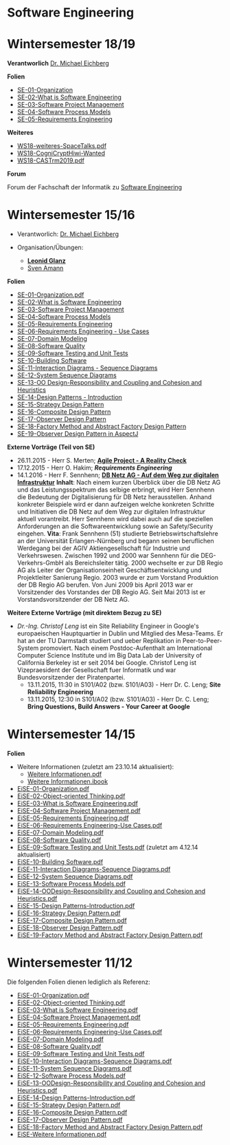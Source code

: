 Software Engineering
===

Wintersemester 18/19
===

**Verantworlich**
[Dr. Michael Eichberg](http://www.stg.tu-darmstadt.de/staff/michael_eichberg/index.en.jsp)

**Folien**

 * [SE-01-Organization](WS18-SE-01-Organization.pdf)
 * [SE-02-What is Software Engineering](WS18-SE-02-What_is_Software_Engineering.pdf)
 * [SE-03-Software Project Management](WS18-SE-03-Software_Project_Management.pdf)
 * [SE-04-Software Process Models](WS18-SE-04-Software_Process_Models.pdf)
 * [SE-05-Requirements Engineering](WS18-SE-05-Requirements_Engineering.pdf)

**Weiteres**

 * [WS18-weiteres-SpaceTalks.pdf](WS18-weiteres-SpaceTalks.pdf)
 * [WS18-CogniCryptHiwi-Wanted](WS18-weiteres-CogniCryptHiwi-Wanted.pdf)
 * [WS18-CASTrm2019.pdf](WS18-weiteres-CASTrm2019-flyer.pdf)

**Forum**

Forum der Fachschaft der Informatik zu [Software Engineering](https://www.fachschaft.informatik.tu-darmstadt.de/forum//viewforum.php?f=198&sid=93e51645a96105414eeed2f1bfcbdb2d)



Wintersemester 15/16
===

 * Verantworlich:
 [Dr. Michael Eichberg](http://www.stg.tu-darmstadt.de/staff/michael_eichberg/index.en.jsp)


 * Organisation/Übungen:
     * **[Leonid Glanz](http://www.stg.tu-darmstadt.de/staff/leonid_glanz/leonid_glanz.en.jsp)**
     * [Sven Amann](http://www.stg.tu-darmstadt.de/staff/sven_amann/index.en.jsp)

**Folien**

 * [SE-01-Organization.pdf](WS15-SE-01-Organization.pdf)
 * [SE-02-What is Software Engineering](WS15-SE-02-What_is_Software_Engineering.pdf)
 * [SE-03-Software Project Management](WS15-SE-03-Software_Project_Management.pdf)
 * [SE-04-Software Process Models](WS15-SE-04-Software_Process_Models.pdf)
 * [SE-05-Requirements Engineering](WS15-SE-05-Requirements_Engineering.pdf)
 * [SE-06-Requirements Engineering - Use Cases](WS15-SE-06-Requirements_Engineering-Use_Cases.pdf)
 * [SE-07-Domain Modeling](WS15-SE-07-Domain_Modeling.pdf)
 * [SE-08-Software Quality](WS15-SE-08-Software_Quality.pdf)
 * [SE-09-Software Testing and Unit Tests](WS15-SE-09-Software_Testing_and_Unit_Tests.pdf)
 * [SE-10-Building Software](WS15-SE-10-Building_Software.pdf)
 * [SE-11-Interaction Diagrams - Sequence Diagrams](WS15-SE-11-Interaction_Diagrams-Sequence_Diagrams.pdf)
 * [SE-12-System Sequence Diagrams](WS15-SE-12-System_Sequence_Diagrams.pdf)
 * [SE-13-OO Design-Responsibility and Coupling and Cohesion and Heuristics](WS15-SE-13-OO_Design-Responsibility_and_Coupling_and_Cohesion_and_Heuristics.pdf)
 * [SE-14-Design Patterns - Introduction](WS15-SE-14-Design_Patterns-Introduction.pdf)
 * [SE-15-Strategy Design Pattern](WS15-SE-15-Strategy_Design_Pattern.pdf)
 * [SE-16-Composite Design Pattern](WS15-SE-16-Composite_Design_Pattern.pdf)
 * [SE-17-Observer Design Pattern](WS15-SE-17-Observer_Design_Pattern.pdf)
 * [SE-18-Factory Method and Abstract Factory Design Pattern](WS15-SE-18-Factory_Method_and_Abstract_Factory_Design_Pattern.pdf)
 * [SE-19-Observer Design Pattern in AspectJ](WS15-SE-19-Observer_Design_Pattern_with_AspectJ.pdf)

**Externe Vorträge (Teil von SE)**

 * 26.11.2015 - Herr S. Merten; [__Agile Project - A Reality Check__](AgileRealityCheck.pdf)
 * 17.12.2015 - Herr O. Hakim; ___Requirements Engineering___
 * 14.1.2016 - Herr F. Sennhenn; [__DB Netz AG - Auf dem Weg zur digitalen Infrastruktur__](AufDemWegZurDigitalenInfrastruktur.pdf)
 **Inhalt**:
 Nach einem kurzen Überblick über die DB Netz AG und das Leistungsspektrum das selbige erbringt, wird Herr Sennhenn die Bedeutung der Digitalisierung für DB Netz herausstellen. Anhand konkreter Beispiele wird er dann aufzeigen welche konkreten Schritte und Initiativen die DB Netz auf dem Weg zur digitalen Infrastruktur aktuell vorantreibt. Herr Sennhenn wird dabei auch auf die speziellen Anforderungen an die Softwareentwicklung sowie an Safety/Security eingehen.
 **Vita**:
 Frank Sennhenn (51) studierte Betriebswirtschaftslehre an der Universität Erlangen-Nürnberg und begann seinen beruflichen Werdegang bei der AGIV Aktiengesellschaft für Industrie und Verkehrswesen. Zwischen 1992 und 2000 war Sennhenn für die DEG-Verkehrs-GmbH als Bereichsleiter tätig. 2000 wechselte er zur DB Regio AG als Leiter der Organisationseinheit Geschäftsentwicklung und Projektleiter Sanierung Regio. 2003 wurde er zum Vorstand Produktion der DB Regio AG berufen. Von Juni 2009 bis April 2013 war er Vorsitzender des Vorstandes der DB Regio AG. Seit Mai 2013 ist er Vorstandsvorsitzender der DB Netz AG.

**Weitere Externe Vorträge (mit direktem Bezug zu SE)**

 * _Dr.-Ing. Christof Leng_ ist ein Site Reliability Engineer in Google's europaeischen Hauptquartier in Dublin und Mitglied des Mesa-Teams. Er hat an der TU Darmstadt studiert und ueber Replikation in Peer-to-Peer-System promoviert. Nach einem Postdoc-Aufenthalt am International Computer Science Institute und im Big Data Lab der University of California Berkeley ist er seit 2014 bei Google. Christof Leng ist Vizepraesident der Gesellschaft fuer Informatik und war Bundesvorsitzender der Piratenpartei.
     * 13.11.2015, 11:30 in S101/A02 (bzw. S101/A03) - Herr Dr. C. Leng; __Site Reliability Engineering__
     * 13.11.2015, 12:30 in S101/A02 (bzw. S101/A03) - Herr Dr. C. Leng; __Bring Questions, Build Answers - Your Career at Google__

Wintersemester 14/15
===

**Folien**

 * Weitere Informationen (zuletzt am 23.10.14 aktualisiert):
	* [Weitere Informationen.pdf](WS14-EiSE.pdf)
	* [Weitere Informationen.ibook](WS14-EiSE.ibooks)
 * [EiSE-01-Organization.pdf](WS14-EiSE-01-Organization.pdf)
 * [EiSE-02-Object-oriented Thinking.pdf](WS14-EiSE-02-Object-oriented_Thinking.pdf)
 * [EiSE-03-What is Software Engineering.pdf](WS14-EiSE-03-What_is_Software_Engineering.pdf)
 * [EiSE-04-Software Project Management.pdf](WS14-EiSE-04-Software_Project_Management.pdf)
 * [EiSE-05-Requirements Engineering.pdf](WS14-EiSE-05-Requirements_Engineering.pdf)
 * [EiSE-06-Requirements Engineering-Use Cases.pdf](WS14-EiSE-06-Requirements_Engineering-Use_Cases.pdf)
 * [EiSE-07-Domain Modeling.pdf](WS11-EiSE-07-Domain_Modeling.pdf)
 * [EiSE-08-Software Quality.pdf](WS14-EiSE-08-Software_Quality.pdf)
 * [EiSE-09-Software Testing and Unit Tests.pdf](WS14-EiSE-09-Software_Testing_and_Unit_Tests.pdf) (zuletzt am 4.12.14 aktualisiert)
 * [EiSE-10-Building Software.pdf](WS14-EiSE-10-Building_Software.pdf)
 * [EiSE-11-Interaction Diagrams-Sequence Diagrams.pdf](WS14-EiSE-11-Interaction_Diagrams-Sequence_Diagrams.pdf)
 * [EiSE-12-System Sequence Diagrams.pdf](WS14-EiSE-12-System_Sequence_Diagrams.pdf)
 * [EiSE-13-Software Process Models.pdf](WS14-EiSE-13-Software_Process_Models.pdf)
 * [EiSE-14-OODesign-Responsibility and Coupling and Cohesion and Heuristics.pdf](WS14-EiSE-14-OO_Design-Responsibility_and_Coupling_and_Cohesion_and_Heuristics.pdf)
 * [EiSE-15-Design Patterns-Introduction.pdf](WS14-EiSE-15-Design_Patterns-Introduction.pdf)
 * [EiSE-16-Strategy Design Pattern.pdf](WS14-EiSE-16-Strategy_Design_Pattern.pdf)
 * [EiSE-17-Composite Design Pattern.pdf](WS14-EiSE-17-Composite_Design_Pattern.pdf)
 * [EiSE-18-Observer Design Pattern.pdf](WS14-EiSE-18-Observer_Design_Pattern.pdf)
 * [EiSE-19-Factory Method and Abstract Factory Design Pattern.pdf](WS14-EiSE-19-Factory_Method_and_Abstract_Factory_Design_Pattern.pdf)



Wintersemester 11/12
===
Die folgenden Folien dienen lediglich als Referenz:

 * [EiSE-01-Organization.pdf](WS11-EiSE-01-Organization.pdf)
 * [EiSE-02-Object-oriented Thinking.pdf](WS11-EiSE-02-Object-oriented_Thinking.pdf)
 * [EiSE-03-What is Software Engineering.pdf](WS11-EiSE-03-What_is_Software_Engineering.pdf)
 * [EiSE-04-Software Project Management.pdf](WS11-EiSE-04-Software_Project_Management.pdf)
 * [EiSE-05-Requirements Engineering.pdf](WS11-EiSE-05-Requirements_Engineering.pdf)
 * [EiSE-06-Requirements Engineering-Use Cases.pdf](WS11-EiSE-06-Requirements_Engineering-Use_Cases.pdf)
 * [EiSE-07-Domain Modeling.pdf](WS11-EiSE-07-Domain_Modeling.pdf)
 * [EiSE-08-Software Quality.pdf](WS11-EiSE-08-Software_Quality.pdf)
 * [EiSE-09-Software Testing and Unit Tests.pdf](WS11-EiSE-09-Software_Testing_and_Unit_Tests.pdf)
 * [EiSE-10-Interaction Diagrams-Sequence Diagrams.pdf](WS11-EiSE-10-Interaction_Diagrams-Sequence_Diagrams.pdf)
 * [EiSE-11-System Sequence Diagrams.pdf](WS11-EiSE-11-System_Sequence_Diagrams.pdf)
 * [EiSE-12-Software Process Models.pdf](WS11-EiSE-12-Software_Process_Models.pdf)
 * [EiSE-13-OODesign-Responsibility and Coupling and Cohesion and Heuristics.pdf](WS11-EiSE-13-OODesign-Responsibility_and_Coupling_and_Cohesion_and_Heuristics.pdf)
 * [EiSE-14-Design Patterns-Introduction.pdf](WS11-EiSE-14-Design_Patterns-Introduction.pdf)
 * [EiSE-15-Strategy Design Pattern.pdf](WS11-EiSE-15-Strategy_Design_Pattern.pdf)
 * [EiSE-16-Composite Design Pattern.pdf](WS11-EiSE-16-Composite_Design_Pattern.pdf)
 * [EiSE-17-Observer Design Pattern.pdf](WS11-EiSE-17-Observer_Design_Pattern.pdf)
 * [EiSE-18-Factory Method and Abstract Factory Design  Pattern.pdf](WS11-EiSE-18-Factory_Method_and_Abstract_Factory_Design_Pattern.pdf)
 * [EiSE-Weitere Informationen.pdf](WS11-EiSE-Weitere_Informationen.pdf)
